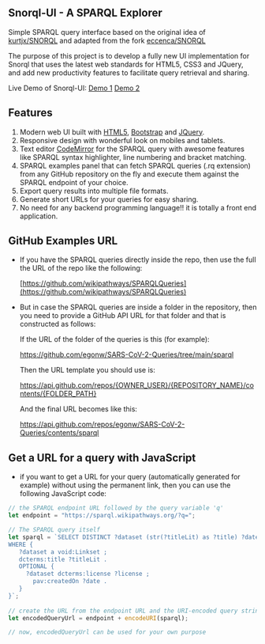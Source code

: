 ## Snorql-UI - A SPARQL Explorer

Simple SPARQL query interface based on the original idea of [kurtjx/SNORQL](https://github.com/kurtjx/SNORQL) and adapted from the fork [eccenca/SNORQL](https://github.com/eccenca/SNORQL) 

The purpose of this project is to develop a fully new UI implementation for Snorql that uses the latest web standards for HTML5, CSS3 and JQuery, and add new productivity features to facilitate query retrieval and sharing.

Live Demo of Snorql-UI:  [Demo 1](https://wikipathways.github.io/Snorql-UI) 	 [Demo 2](https://ammar257ammar.github.io/Snorql-UI)



## Features

1.  Modern web UI built with [HTML5](https://en.wikipedia.org/wiki/HTML5), [Bootstrap](https://getbootstrap.com/docs/3.3/getting-started/) and [JQuery](https://jquery.com/).
2.  Responsive design with wonderful look on mobiles and tablets.
3.  Text editor [CodeMirror](https://codemirror.net/) for the SPARQL query with awesome features like SPARQL syntax highlighter, line numbering and bracket matching.
4.  SPARQL examples panel that can fetch SPARQL queries (.rq extension) from any GitHub repository on the fly and execute them against the SPARQL endpoint of your choice.
5.  Export query results into multiple file formats.
6.  Generate short URLs for your queries for easy sharing.
7.  No need for any backend programming language!! it is totally a front end application.



## GitHub Examples URL

- If you have the SPARQL queries directly inside the repo, then use the full the URL of the repo like the following:

  [https://github.com/wikipathways/SPARQLQueries](https://github.com/wikipathways/SPARQLQueries)


- But in case the SPARQL queries are inside a folder in the repository, then you need to provide a GitHub API URL for that folder and that is constructed as follows:

  If the URL of the folder of the queries is this (for example):

  https://github.com/egonw/SARS-CoV-2-Queries/tree/main/sparql

  Then the URL template you should use is:

  https://api.github.com/repos/{OWNER_USER}/{REPOSITORY_NAME}/contents/{FOLDER_PATH}

  And the final URL becomes like this:

  https://api.github.com/repos/egonw/SARS-CoV-2-Queries/contents/sparql


## Get a URL for a query with JavaScript

- if you want to get a URL for your query (automatically generated for example) without using the permanent link, then you can use the following JavaScript code:

```javascript
// the SPARQL endpoint URL followed by the query variable 'q'
let endpoint = "https://sparql.wikipathways.org/?q=";

// The SPARQL query itself
let sparql = `SELECT DISTINCT ?dataset (str(?titleLit) as ?title) ?date ?license 
WHERE {
   ?dataset a void:Linkset ;
   dcterms:title ?titleLit .
   OPTIONAL {
	 ?dataset dcterms:license ?license ;
	   pav:createdOn ?date .
   }
}`;
			
// create the URL from the endpoint URL and the URI-encoded query string
let encodedQueryUrl = endpoint + encodeURI(sparql);

// now, encodedQueryUrl can be used for your own purpose
```

